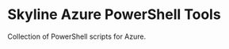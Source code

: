 # Skyline Azure PowerShell Tools
Collection of PowerShell scripts for Azure.

<script src="https://gist.github.com/ttaylor-skyline/12b591e1db0d39d50fa4d58532f4e70a.js"></script>